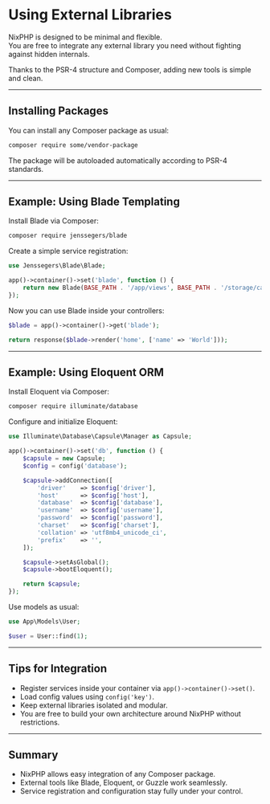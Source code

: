 # Using External Libraries

NixPHP is designed to be minimal and flexible.  
You are free to integrate any external library you need without fighting against hidden internals.

Thanks to the PSR-4 structure and Composer, adding new tools is simple and clean.

---

## Installing Packages

You can install any Composer package as usual:

```bash
composer require some/vendor-package
```

The package will be autoloaded automatically according to PSR-4 standards.

---

## Example: Using Blade Templating

Install Blade via Composer:

```bash
composer require jenssegers/blade
```

Create a simple service registration:

```php
use Jenssegers\Blade\Blade;

app()->container()->set('blade', function () {
    return new Blade(BASE_PATH . '/app/views', BASE_PATH . '/storage/cache/views');
});
```

Now you can use Blade inside your controllers:

```php
$blade = app()->container()->get('blade');

return response($blade->render('home', ['name' => 'World']));
```

---

## Example: Using Eloquent ORM

Install Eloquent via Composer:

```bash
composer require illuminate/database
```

Configure and initialize Eloquent:

```php
use Illuminate\Database\Capsule\Manager as Capsule;

app()->container()->set('db', function () {
    $capsule = new Capsule;
    $config = config('database');

    $capsule->addConnection([
        'driver'    => $config['driver'],
        'host'      => $config['host'],
        'database'  => $config['database'],
        'username'  => $config['username'],
        'password'  => $config['password'],
        'charset'   => $config['charset'],
        'collation' => 'utf8mb4_unicode_ci',
        'prefix'    => '',
    ]);

    $capsule->setAsGlobal();
    $capsule->bootEloquent();

    return $capsule;
});
```

Use models as usual:

```php
use App\Models\User;

$user = User::find(1);
```

---

## Tips for Integration

- Register services inside your container via `app()->container()->set()`.
- Load config values using `config('key')`.
- Keep external libraries isolated and modular.
- You are free to build your own architecture around NixPHP without restrictions.

---

## Summary

- NixPHP allows easy integration of any Composer package.
- External tools like Blade, Eloquent, or Guzzle work seamlessly.
- Service registration and configuration stay fully under your control.